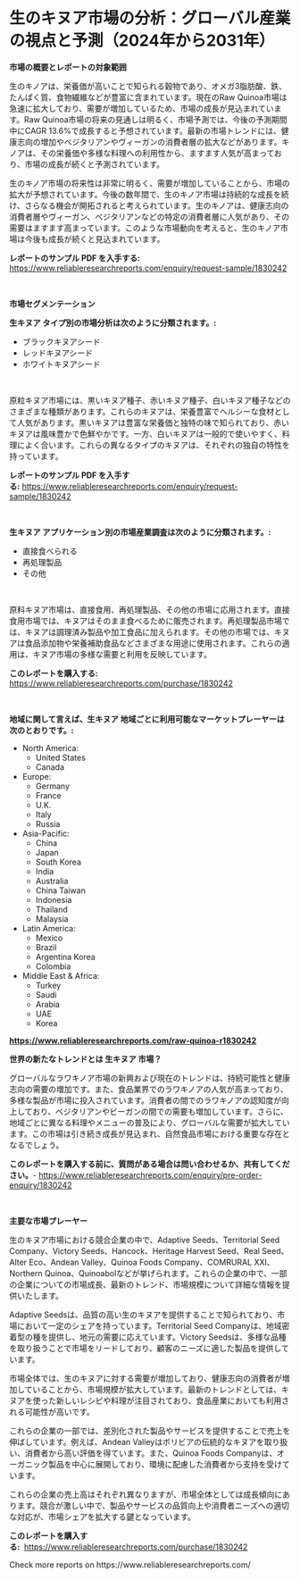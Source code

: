 <p><h1>生のキヌア市場の分析：グローバル産業の視点と予測（2024年から2031年）</h1></p><p><strong>市場の概要とレポートの対象範囲</strong></p>
<p><p>生のキノアは、栄養価が高いことで知られる穀物であり、オメガ3脂肪酸、鉄、たんぱく質、食物繊維などが豊富に含まれています。現在のRaw Quinoa市場は急速に拡大しており、需要が増加しているため、市場の成長が見込まれています。Raw Quinoa市場の将来の見通しは明るく、市場予測では、今後の予測期間中にCAGR 13.6%で成長すると予想されています。最新の市場トレンドには、健康志向の増加やベジタリアンやヴィーガンの消費者層の拡大などがあります。キノアは、その栄養価や多様な料理への利用性から、ますます人気が高まっており、市場の成長が続くと予測されています。</p><p>生のキノア市場の将来性は非常に明るく、需要が増加していることから、市場の拡大が予想されています。今後の数年間で、生のキノア市場は持続的な成長を続け、さらなる機会が開拓されると考えられています。生のキノアは、健康志向の消費者層やヴィーガン、ベジタリアンなどの特定の消費者層に人気があり、その需要はますます高まっています。このような市場動向を考えると、生のキノア市場は今後も成長が続くと見込まれています。</p></p>
<p><strong>レポートのサンプル PDF を入手する:</strong> <a href="https://www.reliableresearchreports.com/enquiry/request-sample/1830242">https://www.reliableresearchreports.com/enquiry/request-sample/1830242</a></p>
<p>&nbsp;</p>
<p><strong>市場セグメンテーション</strong></p>
<p><strong>生キヌア タイプ別の市場分析は次のように分類されます。:</strong></p>
<p><ul><li>ブラックキヌアシード</li><li>レッドキヌアシード</li><li>ホワイトキヌアシード</li></ul></p>
<p>&nbsp;</p>
<p><p>原粒キヌア市場には、黒いキヌア種子、赤いキヌア種子、白いキヌア種子などのさまざまな種類があります。これらのキヌアは、栄養豊富でヘルシーな食材として人気があります。黒いキヌアは豊富な栄養価と独特の味で知られており、赤いキヌアは風味豊かで色鮮やかです。一方、白いキヌアは一般的で使いやすく、料理によく合います。これらの異なるタイプのキヌアは、それぞれの独自の特性を持っています。</p></p>
<p><strong>レポートのサンプル PDF を入手する:</strong>&nbsp;<a href="https://www.reliableresearchreports.com/enquiry/request-sample/1830242">https://www.reliableresearchreports.com/enquiry/request-sample/1830242</a></p>
<p>&nbsp;</p>
<p><strong> 生キヌア アプリケーション別の市場産業調査は次のように分類されます。:</strong></p>
<p><ul><li>直接食べられる</li><li>再処理製品</li><li>その他</li></ul></p>
<p>&nbsp;</p>
<p><p>原料キヌア市場は、直接食用、再処理製品、その他の市場に応用されます。直接食用市場では、キヌアはそのまま食べるために販売されます。再処理製品市場では、キヌアは調理済み製品や加工食品に加えられます。その他の市場では、キヌアは食品添加物や栄養補助食品などさまざまな用途に使用されます。これらの適用は、キヌア市場の多様な需要と利用を反映しています。</p></p>
<p><strong>このレポートを購入する:</strong>&nbsp; <a href="https://www.reliableresearchreports.com/purchase/1830242">https://www.reliableresearchreports.com/purchase/1830242</a></p>
<p>&nbsp;</p>
<p><strong>地域に関して言えば、生キヌア 地域ごとに利用可能なマーケットプレーヤーは次のとおりです。:</strong></p>
<p><ul>
    <li>
        North America:
        <ul>
            <li>United States</li>
            <li>Canada</li>
        </ul>
    </li>
    <li>
        Europe:
        <ul>
            <li>Germany</li>
            <li>France</li>
            <li>U.K.</li>
            <li>Italy</li>
            <li>Russia</li>
        </ul>
    </li>
    <li>
        Asia-Pacific:
        <ul>
            <li>China</li>
            <li>Japan</li>
            <li>South Korea</li>
            <li>India</li>
            <li>Australia</li>
            <li>China Taiwan</li>
            <li>Indonesia</li>
            <li>Thailand</li>
            <li>Malaysia</li>
        </ul>
    </li>
    <li>
        Latin America:
        <ul>
            <li>Mexico</li>
            <li>Brazil</li>
            <li>Argentina Korea</li>
            <li>Colombia</li>
        </ul>
    </li>
    <li>
        Middle East & Africa:
        <ul>
            <li>Turkey</li>
            <li>Saudi</li>
            <li>Arabia</li>
            <li>UAE</li>
            <li>Korea</li>
        </ul>
    </li>
    </ul></p>
<p><strong><a href="https://www.reliableresearchreports.com/raw-quinoa-r1830242">https://www.reliableresearchreports.com/raw-quinoa-r1830242</a></strong>&nbsp;</p>
<p><strong>世界の新たなトレンドとは 生キヌア 市場？</strong></p>
<p><p>グローバルなラワキノア市場の新興および現在のトレンドは、持続可能性と健康志向の需要の増加です。また、食品業界でのラワキノアの人気が高まっており、多様な製品が市場に投入されています。消費者の間でのラワキノアの認知度が向上しており、ベジタリアンやビーガンの間での需要も増加しています。さらに、地域ごとに異なる料理やメニューの普及により、グローバルな需要が拡大しています。この市場は引き続き成長が見込まれ、自然食品市場における重要な存在となるでしょう。</p></p>
<p><strong>このレポートを購入する前に、質問がある場合は問い合わせるか、共有してください。</strong>- <a href="https://www.reliableresearchreports.com/enquiry/pre-order-enquiry/1830242">https://www.reliableresearchreports.com/enquiry/pre-order-enquiry/1830242</a></p>
<p>&nbsp;</p>
<p><strong>主要な市場プレーヤー</strong></p>
<p><p>生のキヌア市場における競合企業の中で、Adaptive Seeds、Territorial Seed Company、Victory Seeds、Hancock、Heritage Harvest Seed、Real Seed、Alter Eco、Andean Valley、Quinoa Foods Company、COMRURAL XXI、Northern Quinoa、Quinoabolなどが挙げられます。これらの企業の中で、一部の企業についての市場成長、最新のトレンド、市場規模について詳細な情報を提供いたします。</p><p>Adaptive Seedsは、品質の高い生のキヌアを提供することで知られており、市場において一定のシェアを持っています。Territorial Seed Companyは、地域密着型の種を提供し、地元の需要に応えています。Victory Seedsは、多様な品種を取り扱うことで市場をリードしており、顧客のニーズに適した製品を提供しています。</p><p>市場全体では、生のキヌアに対する需要が増加しており、健康志向の消費者が増加していることから、市場規模が拡大しています。最新のトレンドとしては、キヌアを使った新しいレシピや料理が注目されており、食品産業においても利用される可能性が高いです。</p><p>これらの企業の一部では、差別化された製品やサービスを提供することで売上を伸ばしています。例えば、Andean Valleyはボリビアの伝統的なキヌアを取り扱い、消費者から高い評価を得ています。また、Quinoa Foods Companyは、オーガニック製品を中心に展開しており、環境に配慮した消費者から支持を受けています。</p><p>これらの企業の売上高はそれぞれ異なりますが、市場全体としては成長傾向にあります。競合が激しい中で、製品やサービスの品質向上や消費者ニーズへの適切な対応が、市場シェアを拡大する鍵となっています。</p></p>
<p><strong>このレポートを購入する:</strong>&nbsp;&nbsp;<a href="https://www.reliableresearchreports.com/purchase/1830242">https://www.reliableresearchreports.com/purchase/1830242</a></p>
<p>Check more reports on https://www.reliableresearchreports.com/</p>